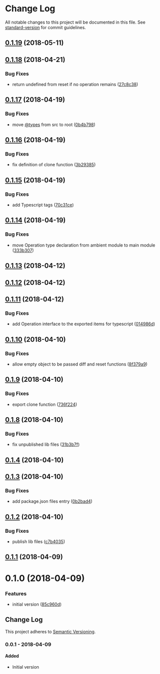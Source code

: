 # Change Log

All notable changes to this project will be documented in this file. See [standard-version](https://github.com/conventional-changelog/standard-version) for commit guidelines.

<a name="0.1.19"></a>

## [0.1.19](https://github.com/ozum/resettable/compare/v0.1.18...v0.1.19) (2018-05-11)

<a name="0.1.18"></a>

## [0.1.18](https://github.com/ozum/resettable/compare/v0.1.17...v0.1.18) (2018-04-21)

### Bug Fixes

* return undefined from reset if no operation remains ([27c8c38](https://github.com/ozum/resettable/commit/27c8c38))

<a name="0.1.17"></a>

## [0.1.17](https://github.com/ozum/resettable/compare/v0.1.16...v0.1.17) (2018-04-19)

### Bug Fixes

* move [@types](https://github.com/types) from src to root ([0b4b798](https://github.com/ozum/resettable/commit/0b4b798))

<a name="0.1.16"></a>

## [0.1.16](https://github.com/ozum/resettable/compare/v0.1.15...v0.1.16) (2018-04-19)

### Bug Fixes

* fix definition of clone function ([3b29385](https://github.com/ozum/resettable/commit/3b29385))

<a name="0.1.15"></a>

## [0.1.15](https://github.com/ozum/resettable/compare/v0.1.14...v0.1.15) (2018-04-19)

### Bug Fixes

* add Typescript <reference> tags ([70c31ce](https://github.com/ozum/resettable/commit/70c31ce))

<a name="0.1.14"></a>

## [0.1.14](https://github.com/ozum/resettable/compare/v0.1.13...v0.1.14) (2018-04-19)

### Bug Fixes

* move Operation type declaration from ambient module to main module ([333b307](https://github.com/ozum/resettable/commit/333b307))

<a name="0.1.13"></a>

## [0.1.13](https://github.com/ozum/resettable/compare/v0.1.12...v0.1.13) (2018-04-12)

<a name="0.1.12"></a>

## [0.1.12](https://github.com/ozum/resettable/compare/v0.1.11...v0.1.12) (2018-04-12)

<a name="0.1.11"></a>

## [0.1.11](https://github.com/ozum/resettable/compare/v0.1.10...v0.1.11) (2018-04-12)

### Bug Fixes

* add Operation interface to the exported items for typescript ([014986d](https://github.com/ozum/resettable/commit/014986d))

<a name="0.1.10"></a>

## [0.1.10](https://github.com/ozum/resettable/compare/v0.1.9...v0.1.10) (2018-04-10)

### Bug Fixes

* allow empty object to be passed diff and reset functions ([8f379a9](https://github.com/ozum/resettable/commit/8f379a9))

<a name="0.1.9"></a>

## [0.1.9](https://github.com/ozum/resettable/compare/v0.1.8...v0.1.9) (2018-04-10)

### Bug Fixes

* export clone function ([736f224](https://github.com/ozum/resettable/commit/736f224))

<a name="0.1.8"></a>

## [0.1.8](https://github.com/ozum/resettable/compare/v0.1.4...v0.1.8) (2018-04-10)

### Bug Fixes

* fix unpublished lib files ([31b3b7f](https://github.com/ozum/resettable/commit/31b3b7f))

<a name="0.1.4"></a>

## [0.1.4](https://github.com/ozum/resettable/compare/v0.1.3...v0.1.4) (2018-04-10)

<a name="0.1.3"></a>

## [0.1.3](https://github.com/ozum/resettable/compare/v0.1.2...v0.1.3) (2018-04-10)

### Bug Fixes

* add package.json files entry ([0b2bad4](https://github.com/ozum/resettable/commit/0b2bad4))

<a name="0.1.2"></a>

## [0.1.2](https://github.com/ozum/resettable/compare/v0.1.1...v0.1.2) (2018-04-10)

### Bug Fixes

* publish lib files ([c7b4035](https://github.com/ozum/resettable/commit/c7b4035))

<a name="0.1.1"></a>

## [0.1.1](https://github.com/ozum/resettable/compare/v0.1.0...v0.1.1) (2018-04-09)

<a name="0.1.0"></a>

# 0.1.0 (2018-04-09)

### Features

* initial version ([85c960d](https://github.com/ozum/resettable/commit/85c960d))

<!-- Titles: Added, Changed, Deprecated, Removed, Fixed, Security -->

## Change Log

This project adheres to [Semantic Versioning](http://semver.org/).

### 0.0.1 - 2018-04-09

#### Added

* Initial version
